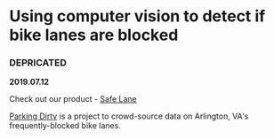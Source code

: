 # Using computer vision to detect if bike lanes are blocked
### DEPRICATED
**2019.07.12**

Check out our product - [Safe Lane](www.safelane.io "Safe Lane")

[Parking Dirty](http://parkingdirty.com "Parking Dirty") is a project to crowd-source data on Arlington, VA's frequently-blocked bike lanes.
